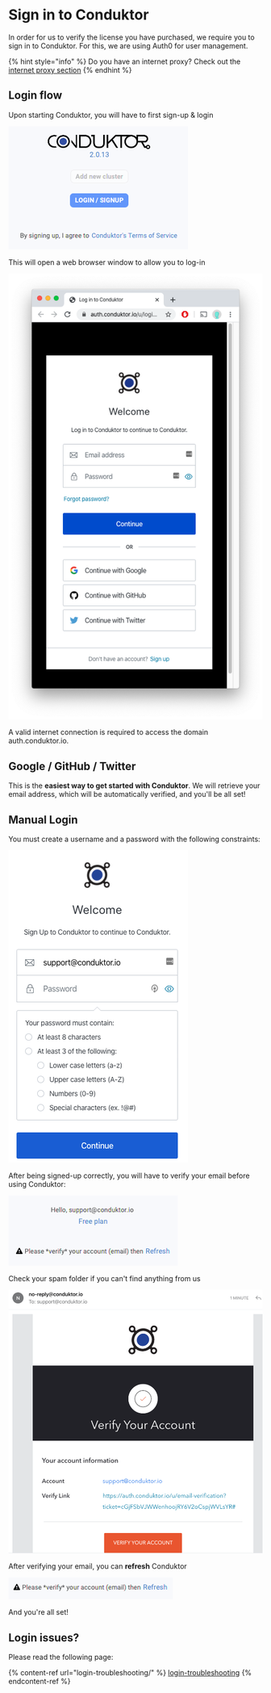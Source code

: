 # Sign in to Conduktor

In order for us to verify the license you have purchased, we require you to sign in to Conduktor. For this, we are using Auth0 for user management.&#x20;

{% hint style="info" %}
Do you have an internet proxy? Check out the [internet proxy section](login-troubleshooting/internet-proxy.md)
{% endhint %}

## Login flow

Upon starting Conduktor, you will have to first sign-up & login

![](<../.gitbook/assets/image (32).png>)

This will open a web browser window to allow you to log-in&#x20;

![](../.gitbook/assets/screen-shot-2020-04-08-at-10.23.15.png)

A valid internet connection is required to access the domain auth.conduktor.io.&#x20;

## Google / GitHub / Twitter

This is the **easiest way to get started with Conduktor**. We will retrieve your email address, which will be automatically verified, and you'll be all set!&#x20;

## Manual Login

You must create a username and a password with the following constraints:

![](<../.gitbook/assets/image (30).png>)

After being signed-up correctly, you will have to verify your email before using Conduktor:

![](<../.gitbook/assets/image (1).png>)

Check your spam folder if you can't find anything from us

![](<../.gitbook/assets/image (5).png>)

After verifying your email, you can **refresh** Conduktor

![](<../.gitbook/assets/image (24).png>)

And you're all set!

## Login issues?

Please read the following page:

{% content-ref url="login-troubleshooting/" %}
[login-troubleshooting](login-troubleshooting/)
{% endcontent-ref %}
